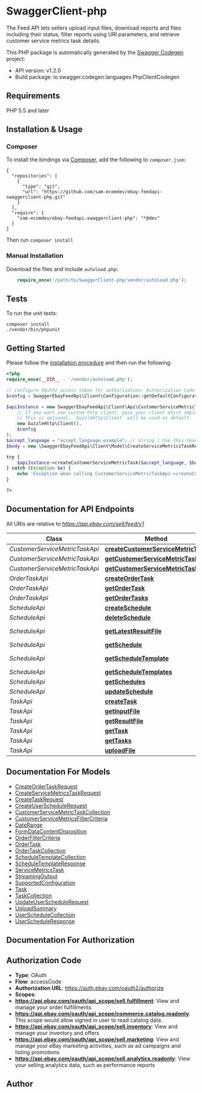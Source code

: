 # SwaggerClient-php
The Feed API lets sellers upload input files, download reports and files including their status, filter reports using URI parameters, and retrieve customer service metrics task details.

This PHP package is automatically generated by the [Swagger Codegen](https://github.com/swagger-api/swagger-codegen) project:

- API version: v1.2.0
- Build package: io.swagger.codegen.languages.PhpClientCodegen

## Requirements

PHP 5.5 and later

## Installation & Usage
### Composer

To install the bindings via [Composer](http://getcomposer.org/), add the following to `composer.json`:

```
{
  "repositories": [
    {
      "type": "git",
      "url": "https://github.com/sam-ecomdev/ebay-feedapi-swaggerclient-php.git"
    }
  ],
  "require": {
    "sam-ecomdev/ebay-feedapi-swaggerclient-php": "*@dev"
  }
}
```

Then run `composer install`

### Manual Installation

Download the files and include `autoload.php`:

```php
    require_once('/path/to/SwaggerClient-php/vendor/autoload.php');
```

## Tests

To run the unit tests:

```
composer install
./vendor/bin/phpunit
```

## Getting Started

Please follow the [installation procedure](#installation--usage) and then run the following:

```php
<?php
require_once(__DIR__ . '/vendor/autoload.php');

// Configure OAuth2 access token for authorization: Authorization Code
$config = SwaggerEbayFeedApi\Client\Configuration::getDefaultConfiguration()->setAccessToken('YOUR_ACCESS_TOKEN');

$apiInstance = new SwaggerEbayFeedApi\Client\Api\CustomerServiceMetricTaskApi(
    // If you want use custom http client, pass your client which implements `GuzzleHttp\ClientInterface`.
    // This is optional, `GuzzleHttp\Client` will be used as default.
    new GuzzleHttp\Client(),
    $config
);
$accept_language = "accept_language_example"; // string | Use this header to specify the natural language in which the authenticated user desires the response.
$body = new \SwaggerEbayFeedApi\Client\Model\CreateServiceMetricsTaskRequest(); // \SwaggerEbayFeedApi\Client\Model\CreateServiceMetricsTaskRequest | Request payload containing version, feedType, and optional filterCriteria.

try {
    $apiInstance->createCustomerServiceMetricTask($accept_language, $body);
} catch (Exception $e) {
    echo 'Exception when calling CustomerServiceMetricTaskApi->createCustomerServiceMetricTask: ', $e->getMessage(), PHP_EOL;
}

?>
```

## Documentation for API Endpoints

All URIs are relative to *https://api.ebay.com/sell/feed/v1*

Class | Method | HTTP request | Description
------------ | ------------- | ------------- | -------------
*CustomerServiceMetricTaskApi* | [**createCustomerServiceMetricTask**](docs/Api/CustomerServiceMetricTaskApi.md#createcustomerservicemetrictask) | **POST** /customer_service_metric_task | 
*CustomerServiceMetricTaskApi* | [**getCustomerServiceMetricTask**](docs/Api/CustomerServiceMetricTaskApi.md#getcustomerservicemetrictask) | **GET** /customer_service_metric_task/{task_id} | 
*CustomerServiceMetricTaskApi* | [**getCustomerServiceMetricTasks**](docs/Api/CustomerServiceMetricTaskApi.md#getcustomerservicemetrictasks) | **GET** /customer_service_metric_task | 
*OrderTaskApi* | [**createOrderTask**](docs/Api/OrderTaskApi.md#createordertask) | **POST** /order_task | 
*OrderTaskApi* | [**getOrderTask**](docs/Api/OrderTaskApi.md#getordertask) | **GET** /order_task/{task_id} | 
*OrderTaskApi* | [**getOrderTasks**](docs/Api/OrderTaskApi.md#getordertasks) | **GET** /order_task | 
*ScheduleApi* | [**createSchedule**](docs/Api/ScheduleApi.md#createschedule) | **POST** /schedule | 
*ScheduleApi* | [**deleteSchedule**](docs/Api/ScheduleApi.md#deleteschedule) | **DELETE** /schedule/{schedule_id} | 
*ScheduleApi* | [**getLatestResultFile**](docs/Api/ScheduleApi.md#getlatestresultfile) | **GET** /schedule/{schedule_id}/download_result_file | 
*ScheduleApi* | [**getSchedule**](docs/Api/ScheduleApi.md#getschedule) | **GET** /schedule/{schedule_id} | 
*ScheduleApi* | [**getScheduleTemplate**](docs/Api/ScheduleApi.md#getscheduletemplate) | **GET** /schedule_template/{schedule_template_id} | 
*ScheduleApi* | [**getScheduleTemplates**](docs/Api/ScheduleApi.md#getscheduletemplates) | **GET** /schedule_template | 
*ScheduleApi* | [**getSchedules**](docs/Api/ScheduleApi.md#getschedules) | **GET** /schedule | 
*ScheduleApi* | [**updateSchedule**](docs/Api/ScheduleApi.md#updateschedule) | **PUT** /schedule/{schedule_id} | 
*TaskApi* | [**createTask**](docs/Api/TaskApi.md#createtask) | **POST** /task | 
*TaskApi* | [**getInputFile**](docs/Api/TaskApi.md#getinputfile) | **GET** /task/{task_id}/download_input_file | 
*TaskApi* | [**getResultFile**](docs/Api/TaskApi.md#getresultfile) | **GET** /task/{task_id}/download_result_file | 
*TaskApi* | [**getTask**](docs/Api/TaskApi.md#gettask) | **GET** /task/{task_id} | 
*TaskApi* | [**getTasks**](docs/Api/TaskApi.md#gettasks) | **GET** /task | 
*TaskApi* | [**uploadFile**](docs/Api/TaskApi.md#uploadfile) | **POST** /task/{task_id}/upload_file | 


## Documentation For Models

 - [CreateOrderTaskRequest](docs/Model/CreateOrderTaskRequest.md)
 - [CreateServiceMetricsTaskRequest](docs/Model/CreateServiceMetricsTaskRequest.md)
 - [CreateTaskRequest](docs/Model/CreateTaskRequest.md)
 - [CreateUserScheduleRequest](docs/Model/CreateUserScheduleRequest.md)
 - [CustomerServiceMetricTaskCollection](docs/Model/CustomerServiceMetricTaskCollection.md)
 - [CustomerServiceMetricsFilterCriteria](docs/Model/CustomerServiceMetricsFilterCriteria.md)
 - [DateRange](docs/Model/DateRange.md)
 - [FormDataContentDisposition](docs/Model/FormDataContentDisposition.md)
 - [OrderFilterCriteria](docs/Model/OrderFilterCriteria.md)
 - [OrderTask](docs/Model/OrderTask.md)
 - [OrderTaskCollection](docs/Model/OrderTaskCollection.md)
 - [ScheduleTemplateCollection](docs/Model/ScheduleTemplateCollection.md)
 - [ScheduleTemplateResponse](docs/Model/ScheduleTemplateResponse.md)
 - [ServiceMetricsTask](docs/Model/ServiceMetricsTask.md)
 - [StreamingOutput](docs/Model/StreamingOutput.md)
 - [SupportedConfiguration](docs/Model/SupportedConfiguration.md)
 - [Task](docs/Model/Task.md)
 - [TaskCollection](docs/Model/TaskCollection.md)
 - [UpdateUserScheduleRequest](docs/Model/UpdateUserScheduleRequest.md)
 - [UploadSummary](docs/Model/UploadSummary.md)
 - [UserScheduleCollection](docs/Model/UserScheduleCollection.md)
 - [UserScheduleResponse](docs/Model/UserScheduleResponse.md)


## Documentation For Authorization


## Authorization Code

- **Type**: OAuth
- **Flow**: accessCode
- **Authorization URL**: https://auth.ebay.com/oauth2/authorize
- **Scopes**: 
 - **https://api.ebay.com/oauth/api_scope/sell.fulfillment**: View and manage your order fulfillments
 - **https://api.ebay.com/oauth/api_scope/commerce.catalog.readonly**: This scope would allow signed in user to read catalog data.
 - **https://api.ebay.com/oauth/api_scope/sell.inventory**: View and manage your inventory and offers
 - **https://api.ebay.com/oauth/api_scope/sell.marketing**: View and manage your eBay marketing activities, such as ad campaigns and listing promotions
 - **https://api.ebay.com/oauth/api_scope/sell.analytics.readonly**: View your selling analytics data, such as performance reports


## Author




